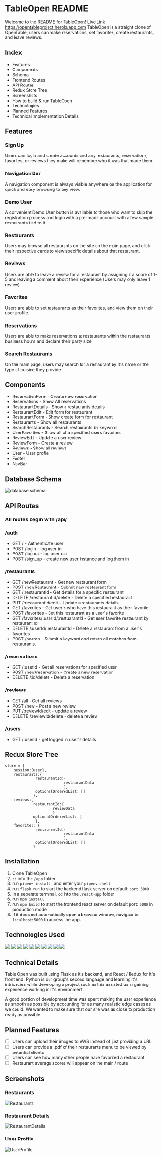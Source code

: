 # TableOpen README
Welcome to the README for TableOpen!
Live Link https://opentableproject.herokuapp.com
TableOpen is a straight clone of OpenTable, users can make reservations, set favorites, create restaurants, and leave reviews.
## Index
- Features
- Components
- Schema
- Frontend Routes
- API Routes
- Redux Store Tree
- Screenshots
- How to build & run TableOpen
- Technologies
- Planned Features
- Technical Implementation Details

## Features
### Sign Up
Users can login and create accounts and any restaurants, reservations, favorites, or reviews they make will remember who it was that made them.
### Navigation Bar
A navigation component is always visible anywhere on the application for quick and easy browsing to any view.
### Demo User
A convenient Demo User button is available to those who want to skip the registration process and login with a pre-made account with a few sample restaurants tied to it.
### Restaurants
Users may browse all restaurants on the site on the main page, and click their respective cards to view specific details about that restaurant.
### Reviews
Users are able to leave a review for a restaurant by assigning it a score of 1-5 and leaving a comment about their experience (Users may only leave 1 review)
### Favorites
Users are able to set restaurants as their favorites, and view them on their user profile.
### Reservations
Users are able to make reservations at restaurants within the restaurants business hours and declare their party size
### Search Restaurants
On the main page, users may search for a restaurant by it's name or the type of cuisine they provide

## Components
- ReservationForm - Create new reservation
- Reservations - Show All reservations
- RestaurantDetails - Show a restaurants details
- RestaurantEdit - Edit form for restaurant
- RestaurantForm - Show create form for restaurant
- Restaurants - Show all restaurants
- SearchRestaurants - Search restaurants by keyword
- UserFavorites - Show all of a specified users favorites
- ReviewEdit - Update a user review
- ReviewForm - Create a review
- Reviews - Show all reviews
- User - User profle
- Footer
- NavBar
## Database Schema
![database schema](https://user-images.githubusercontent.com/97128550/180044616-a554ac75-1e6e-4517-b37f-49eb4d391d6b.png)
## API Routes
### All routes begin with /api/
### __/auth__
- GET / - Authenticate user
- POST /login - log user in
- POST /logout - log user out
- POST /sign_up - create new user instance and log them in
### __/restaurants__
- GET /newRestaurant - Get new restaurant form
- POST /newRestaurant - Submit new restaurant form
- GET /:restaurantId - Get details for a specific restaurant
- DELETE /:restaurantId/delete - Delete a specified restaurant
- PUT /:restaurantId/edit - Update a restaurants details
- GET /favorites - Get user's who have this restaurant as their favorite
- POST /favorites - Set this restaurant as a user's favorite
- GET /favorites/:userId/:restuarantId - Get user favorite restaurant by restaurant Id
- DELETE /:userId/:restaurantId - Delete a restaurant from a user's favorites
- POST /search - Submit a keyword and return all matches from restaurants.
### __/reservations__
- GET /:userId - Get all reservations for specified user
- POST /new/reservation - Create a new reservation
- DELETE /:id/delete - Delete a reservation
### /reviews
- GET /all - Get all reviews
- POST /new - Post a new review
- PUT /:reviewId/edit - update a review
- DELETE /:reviewId/delete - delete a review
### /users
- GET /:userId - get logged in user's details
## Redux Store Tree

```
store = {
    session:{user},
    restaurants:{
              restaurantId:{
                           restaurantData
                           },
              optionalOrderedList: []
             },
    reviews:{
             restaurantId:{
                      reviewData
                      }
             optionalOrderedList: []
              },
    favorites: {
              restaurantId:{
                           restaurantData
                           },
              optionalOrderedList: []
             }
```
## Installation
1. Clone TableOpen
2. ```cd``` into the ```/app``` folder.
3. run ```pipenv install ``` and enter your ```pipenv shell```
4. run ```flask run``` to start the backend flask server on default: `port 3000`
5. In a seperate terminal, ```cd``` into the ```/react-app``` folder
6. run ```npm install ```
7. run ```npm build``` to start the frontend react server on default port: `5000` in production mode
8. If it does not automatically open a browser window, navigate to ```localhost:5000``` to access the app.
  ## Technologies Used
  ![](https://img.shields.io/badge/-HTML-5555ff?style=flat-square&logo=html5&logoColor=FFFFFF) ![](https://img.shields.io/badge/-CSS-5555ff?style=flat-square&logo=css3&logoColor=FFFFFF) ![](https://img.shields.io/badge/-JS-5555ff?style=flat-square&logo=javascript&logoColor=FFFFFF)  ![](https://img.shields.io/badge/-Python-5555ff?style=flat-square&logo=python&logoColor=ffffff)  ![](https://img.shields.io/badge/-React-5555ff?style=flat-square&logo=react&logoColor=FFFFFF) ![](https://img.shields.io/badge/-VScode-5555ff?style=flat-square&logo=visual-studio-code&logoColor=FFFFFF)
![](https://img.shields.io/badge/-Flask-5555ff?style=flat-square&logo=flask&logoColor=ffffff)  ![](https://img.shields.io/badge/-Redux-5555ff?style=flat-square&logo=redux&logoColor=ffffff)  ![](https://img.shields.io/badge/-Postgres-5555ff?style=flat-square&logo=sequelize&logoColor=ffffff)  ![](https://img.shields.io/badge/-GitHub-5555ff?style=flat-square&logo=github&logoColor=ffffff)
## Technical Details
Table Open was built using Flask as it's backend, and React / Redux for it's front end. Python is our group's second langauge and learning it's intricacies while developing a project such as this assisted us in gaining experience working in it's environment.

A good portion of development time was spent making the user experience as smooth as possible by accounting for as many realistic edge cases as we could. We wanted to make sure that our site was as close to production ready as possible.
## Planned Features
 - [ ] Users can upload their images to AWS instead of just providing a URL
 - [ ] Users can provide a .pdf of their restaurants menu to be viewed by potential clients
 - [ ] Users can see how many other people have favorited a restaurant
 - [ ] Restaurant average scores will appear on the main / route
## Screenshots
### Restaurants
![Restaurants](https://upload.wikimedia.org/wikipedia/commons/1/19/Under_construction_graphic.gif)
### Restaurant Details
![RestaurantDetails](https://upload.wikimedia.org/wikipedia/commons/1/19/Under_construction_graphic.gif)
### User Profile
![UserProfile](https://upload.wikimedia.org/wikipedia/commons/1/19/Under_construction_graphic.gif)
